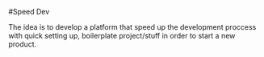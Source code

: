 
#Speed Dev

The idea is to develop a platform that speed up the development proccess with quick setting up, boilerplate project/stuff in order to start a new product.

